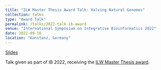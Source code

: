 ```yaml
---
title: "ILW Master Thesis Award Talk: Halving Natural Genomes"
collection: talks
type: "Award Talk"
permalink: /talks/2022-talk-ib-award
venue: "International Symposium on Integrative Bioinformatics 2022"
date: 2022-09-16
location: "Konstanz, Germany"
---
```


[Slides](https://leobkmer.github.io/files/2022-talk-ib_award.pdf)

Talk given as part of IB 2022, receiving the [ILW Master Thesis award](https://fb-ilw.gi.de/weiteres/ilw-foerderpreis).

